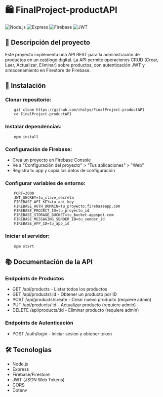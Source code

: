 # 🛍️ FinalProject-productAPI
![Node.js](https://img.shields.io/badge/Node.js-18.x-green?logo=node.js&logoColor=white) ![Express](https://img.shields.io/badge/Express-4.x-lightgrey?logo=express&logoColor=white) ![Firebase](https://img.shields.io/badge/Firestore-10.x-orange?logo=firebase&logoColor=white) ![JWT](https://img.shields.io/badge/JWT-9.x-red?logo=jsonwebtokens&logoColor=white)
## 📌 Descripción del proyecto

Este proyecto implementa una API REST para la administración de productos en un catálogo digital. La API permite operaciones CRUD (Crear, Leer, Actualizar, Eliminar) sobre productos, con autenticación JWT y almacenamiento en Firestore de Firebase.

## 🚀 Instalación
### Clonar repositorio:
```
    git clone https://github.com/chalys/FinalProject-productAPI
    cd FinalProject-productAPI
```
### Instalar dependencias:
```
    npm install
```
### Configuración de Firebase:
* Crea un proyecto en Firebase Console
* Ve a "Configuración del proyecto" > "Tus aplicaciones" > "Web"
* Registra tu app y copia los datos de configuración

### Configurar variables de entorno:
```
    PORT=3000
    JWT_SECRET=tu_clave_secreta
    FIREBASE_API_KEY=tu_api_key
    FIREBASE_AUTH_DOMAIN=tu_proyecto.firebaseapp.com
    FIREBASE_PROJECT_ID=tu_proyecto_id
    FIREBASE_STORAGE_BUCKET=tu_bucket.appspot.com
    FIREBASE_MESSAGING_SENDER_ID=tu_sender_id
    FIREBASE_APP_ID=tu_app_id
```
### Iniciar el servidor:
```
    npm start
```
## 📚 Documentación de la API
### Endpoints de Productos
* GET /api/products - Listar todos los productos
* GET /api/products/:id - Obtener un producto por ID
* POST /api/products/create - Crear nuevo producto (requiere admin)
* PUT /api/products/:id - Actualizar producto (requiere admin)
* DELETE /api/products/:id - Eliminar producto (requiere admin)
### Endpoints de Autenticación
* POST /auth/login - Iniciar sesión y obtener token
## 🛠️ Tecnologías
* Node.js
* Express
* Firebase/Firestore
* JWT (JSON Web Tokens)
* CORS
* Dotenv